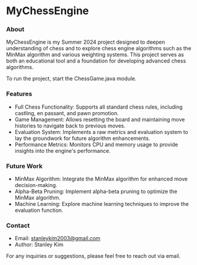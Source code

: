# MyChessEngine
### About

MyChessEngine is my Summer 2024 project designed to deepen understanding of chess and to explore chess engine algorithms such as the MinMax algorithm and various weighting systems. This project serves as both an educational tool and a foundation for developing advanced chess algorithms.

To run the project, start the ChessGame.java module.

### Features
* Full Chess Functionality: Supports all standard chess rules, including castling, en passant, and pawn promotion.
* Game Management: Allows resetting the board and maintaining move histories to navigate back to previous moves.
* Evaluation System: Implements a raw metrics and evaluation system to lay the groundwork for future algorithm enhancements.
* Performance Metrics: Monitors CPU and memory usage to provide insights into the engine's performance.
  
### Future Work
* MinMax Algorithm: Integrate the MinMax algorithm for enhanced move decision-making.
* Alpha-Beta Pruning: Implement alpha-beta pruning to optimize the MinMax algorithm.
* Machine Learning: Explore machine learning techniques to improve the evaluation function.

### Contact
* Email: stanleykim2003@gmail.com
* Author: Stanley Kim

For any inquiries or suggestions, please feel free to reach out via email. 
